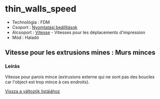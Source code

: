 # thin\_walls\_speed

* Technológia : FDM
* Csoport : [Nyomtatási beállítások](../../konfig/print_settings.md)
* Alcsoport : [Vitesse](../../beallitasok/print_settings.md#vitesse) - Vitesses pour les déplacements d'impression
* Mód : Haladó

## Vitesse pour les extrusions mines : Murs minces

### Leírás

Vitesse pour parois mince \(extrusions externe qui ne sont pas des boucles car l'object est trop mince à ces endroits\).

[Vissza a változók listájához](/)

